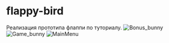 # flappy-bird
Реализация прототипа флаппи по туториалу.
![Bonus_bunny](https://user-images.githubusercontent.com/59263802/122037280-02ae4380-ce07-11eb-99b6-2a87742230ac.png)
![Game_bunny](https://user-images.githubusercontent.com/59263802/122037285-03df7080-ce07-11eb-9201-be3ee2ac899d.png)
![MainMenu](https://user-images.githubusercontent.com/59263802/122037288-04780700-ce07-11eb-93cb-607184623480.png)
